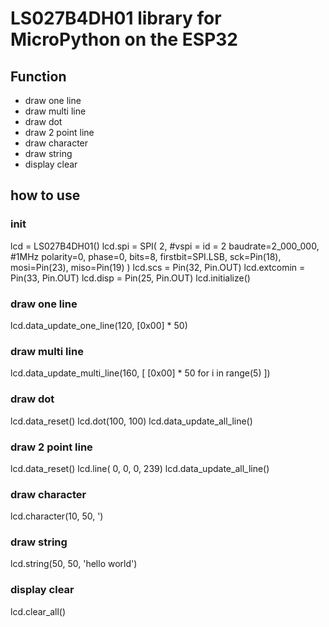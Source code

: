 # LS027B4DH01 library for MicroPython on the ESP32

## Function
* draw one line
* draw multi line
* draw dot
* draw 2 point line
* draw character
* draw string
* display clear

## how to use

### init
lcd = LS027B4DH01()
lcd.spi = SPI(
    2, #vspi = id = 2
    baudrate=2_000_000, #1MHz
    polarity=0, phase=0, bits=8, firstbit=SPI.LSB,
    sck=Pin(18), mosi=Pin(23), miso=Pin(19)
)
lcd.scs      = Pin(32, Pin.OUT)
lcd.extcomin = Pin(33, Pin.OUT)
lcd.disp     = Pin(25, Pin.OUT)
lcd.initialize()

### draw one line
lcd.data_update_one_line(120, [0x00] * 50)

### draw multi line
lcd.data_update_multi_line(160, [ [0x00] * 50 for i in range(5) ])

### draw dot
lcd.data_reset()
lcd.dot(100, 100)
lcd.data_update_all_line()

### draw 2 point line
lcd.data_reset()
lcd.line(   0,   0,   0, 239)
lcd.data_update_all_line()

### draw character
lcd.character(10, 50, ')

### draw string
lcd.string(50, 50, 'hello world')

### display clear
lcd.clear_all()
